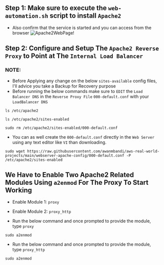 ## Step 1: Make sure to execute the `web-automation.sh` script to install `Apache2`
- Also confirm that the service is started and you can access from the browser
![Apache2WebPage!](https://github.com/awanmbandi/aws-real-world-projects/blob/project-resources-docs/images/Screen%20Shot%202022-12-24%20at%202.15.12%20AM.png)

## Step 2: Configure and Setup The `Apache2 Reverse Proxy` to Point at The `Internal Load Balancer`
### NOTE: 
- Before Applying any change on the below `sites-available` config files, I'll advice you take a Backup for Recovery purpose 
- Before running the below commands make sure to `EDIT` the `Load Balancer DNS` in the `Reverse Proxy File` `000-default.conf` with your `LoadBalancer DNS` 
```
ls /etc/apache2
```
```
ls /etc/apache2/sites-enabled
```
```
sudo rm /etc/apache2/sites-enabled/000-default.conf
```

- You can as well create the `000-default.conf` directly in the `Web Server` using any text editor like `VI` than downloading.
```
sudo wget https://raw.githubusercontent.com/awanmbandi/aws-real-world-projects/main/webserver-apache-config/000-default.conf -P /etc/apache2/sites-enabled
```

## We Have to Enable Two Apache2 Related Modules Using `a2enmod` For The Proxy To Start Working 
- Enable Module 1: `proxy`
- Enable Module 2: `proxy_http`

- Run the below command and once prompted to provide the module, type `proxy`
```
sudo a2enmod
```

- Run the below command and once prompted to provide the module, type `proxy_http`
```
sudo a2enmod
```


